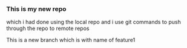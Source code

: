 <h3>This is my new repo</h3>
<p>which i had done using the local repo and i use git commands to push through the repo to remote repos</p>
<span>This is a new branch which is with name of feature1</span>